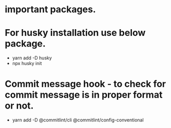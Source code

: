 # important packages.

# For husky installation use below package.

- yarn add -D husky
- npx husky init

# Commit message hook - to check for commit message is in proper format or not.

- yarn add -D @commitlint/cli @commitlint/config-conventional
